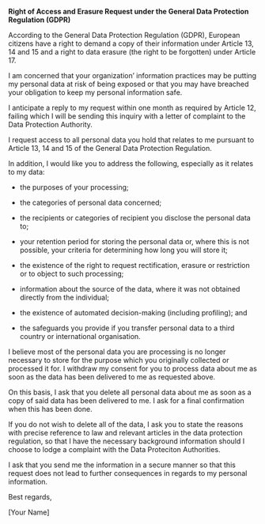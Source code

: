 **Right of Access and Erasure Request under the General Data Protection Regulation (GDPR)**

According to the General Data Protection Regulation (GDPR), European citizens have a right to demand a copy of their information under Article 13, 14 and 15 and a right to data erasure (the right to be forgotten) under Article 17.

I am concerned that your organization’ information practices may be putting my personal data at risk of being exposed or that you may have breached your obligation to keep my personal information safe.

I anticipate a reply to my request within one month as required by Article 12, failing which I will be sending this inquiry with a letter of complaint to the Data Protection Authority.

I request access to all personal data you hold that relates to me pursuant to Article 13, 14 and 15 of the General Data Protection Regulation.

In addition, I would like you to address the following, especially as it relates to my data:

- the purposes of your processing;

- the categories of personal data concerned;

- the recipients or categories of recipient you disclose the personal data to;

- your retention period for storing the personal data or, where this is not possible, your criteria for determining how long you will store it;

- the existence of the right to request rectification, erasure or restriction or to object to such processing;

- information about the source of the data, where it was not obtained directly from the individual;

- the existence of automated decision-making (including profiling); and

- the safeguards you provide if you transfer personal data to a third country or international organisation.

I believe most of the personal data you are processing is no longer necessary to store for the purpose which you originally collected or processed it for. I withdraw my consent for you to process data about me as soon as the data has been delivered to me as requested above.

On this basis, I ask that you delete all personal data about me as soon as a copy of said data has been delivered to me. I ask for a final confirmation when this has been done.

If you do not wish to delete all of the data, I ask you to state the reasons with precise reference to law and relevant articles in the data protection regulation, so that I have the necessary background information should I choose to lodge a complaint with the Data Proteciton Authorities.

I ask that you send me the information in a secure manner so that this request does not lead to further consequences in regards to my personal information.

Best regards,

[Your Name]
